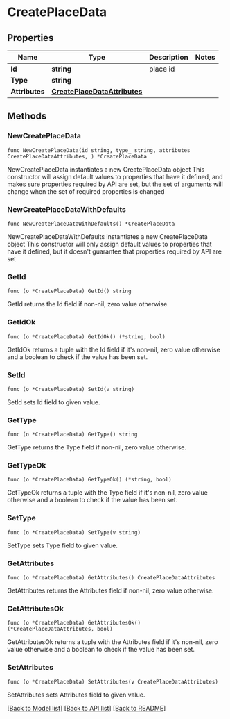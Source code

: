 # CreatePlaceData

## Properties

Name | Type | Description | Notes
------------ | ------------- | ------------- | -------------
**Id** | **string** | place id | 
**Type** | **string** |  | 
**Attributes** | [**CreatePlaceDataAttributes**](CreatePlaceDataAttributes.md) |  | 

## Methods

### NewCreatePlaceData

`func NewCreatePlaceData(id string, type_ string, attributes CreatePlaceDataAttributes, ) *CreatePlaceData`

NewCreatePlaceData instantiates a new CreatePlaceData object
This constructor will assign default values to properties that have it defined,
and makes sure properties required by API are set, but the set of arguments
will change when the set of required properties is changed

### NewCreatePlaceDataWithDefaults

`func NewCreatePlaceDataWithDefaults() *CreatePlaceData`

NewCreatePlaceDataWithDefaults instantiates a new CreatePlaceData object
This constructor will only assign default values to properties that have it defined,
but it doesn't guarantee that properties required by API are set

### GetId

`func (o *CreatePlaceData) GetId() string`

GetId returns the Id field if non-nil, zero value otherwise.

### GetIdOk

`func (o *CreatePlaceData) GetIdOk() (*string, bool)`

GetIdOk returns a tuple with the Id field if it's non-nil, zero value otherwise
and a boolean to check if the value has been set.

### SetId

`func (o *CreatePlaceData) SetId(v string)`

SetId sets Id field to given value.


### GetType

`func (o *CreatePlaceData) GetType() string`

GetType returns the Type field if non-nil, zero value otherwise.

### GetTypeOk

`func (o *CreatePlaceData) GetTypeOk() (*string, bool)`

GetTypeOk returns a tuple with the Type field if it's non-nil, zero value otherwise
and a boolean to check if the value has been set.

### SetType

`func (o *CreatePlaceData) SetType(v string)`

SetType sets Type field to given value.


### GetAttributes

`func (o *CreatePlaceData) GetAttributes() CreatePlaceDataAttributes`

GetAttributes returns the Attributes field if non-nil, zero value otherwise.

### GetAttributesOk

`func (o *CreatePlaceData) GetAttributesOk() (*CreatePlaceDataAttributes, bool)`

GetAttributesOk returns a tuple with the Attributes field if it's non-nil, zero value otherwise
and a boolean to check if the value has been set.

### SetAttributes

`func (o *CreatePlaceData) SetAttributes(v CreatePlaceDataAttributes)`

SetAttributes sets Attributes field to given value.



[[Back to Model list]](../README.md#documentation-for-models) [[Back to API list]](../README.md#documentation-for-api-endpoints) [[Back to README]](../README.md)


